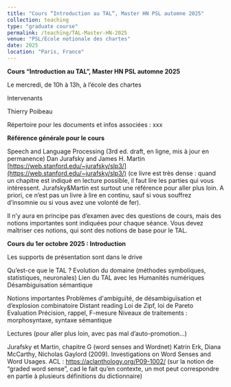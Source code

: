 ```yaml
---
title: "Cours “Introduction au TAL”, Master HN PSL automne 2025"
collection: teaching
type: "graduate course"
permalink: /teaching/TAL-Master-HN-2025
venue: "PSL/Ecole notionale des chartes"
date: 2025
location: "Paris, France"
---
```


**Cours “Introduction au TAL”, Master HN PSL automne 2025**


Le mercredi, de 10h à 13h, à l’école des chartes 


Intervenants

Thierry Poibeau



Répertoire pour les documents et infos associées : 
xxx

**Référence générale pour le cours**

Speech and Language Processing (3rd ed. draft, en ligne, mis à jour en permanence)
Dan Jurafsky and James H. Martin
[https://web.stanford.edu/~jurafsky/slp3/](https://web.stanford.edu/~jurafsky/slp3/)
(ce livre est très dense : quand un chapitre est indiqué en lecture possible, il faut lire les parties qui vous intéressent. Jurafsky&Martin est surtout une référence pour aller plus loin. A priori, ce n’est pas un livre à lire en continu, sauf si vous souffrez d’insomnie ou si vous avez une volonté de fer). 


Il n’y aura en principe pas d’examen avec des questions de cours, mais des notions importantes sont indiquées pour chaque séance. Vous devez maîtriser ces notions, qui sont des notions de base pour le TAL. 



**Cours du 1er octobre 2025 : Introduction**

Les supports de présentation sont dans le drive

Qu’est-ce que le TAL ?
Evolution du domaine (méthodes symboliques, statistiques, neuronales)
Lien du TAL avec les Humanités numériques
Désambiguisation sémantique

Notions importantes
Problèmes d'ambiguïté, de désambiguïsation et d’explosion combinatoire
Distant reading
Loi de Zipf, loi de Pareto
Evaluation
Précision, rappel, F-mesure
Niveaux de traitements : morphosyntaxe, syntaxe sémantique


Lectures (pour aller plus loin, avec pas mal d’auto-promotion…)

Jurafsky et Martin, chapitre G (word senses and Wordnet)
Katrin Erk, Diana McCarthy, Nicholas Gaylord (2009). Investigations on Word Senses and Word Usages. ACL : https://aclanthology.org/P09-1002/ (sur la notion de “graded word sense”, cad le fait qu’en contexte, un mot peut correspondre en partie à plusieurs définitions du dictionnaire)
